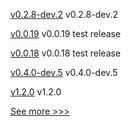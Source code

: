 
[v0.2.8-dev.2](https://github.com/hyperledger/aries-askar/releases/tag/v0.2.8-dev.2) v0.2.8-dev.2

[v0.0.19](https://github.com/hyperledger-labs/microfab/releases/tag/v0.0.19) v0.0.19 test release

[v0.0.18](https://github.com/hyperledger-labs/microfab/releases/tag/v0.0.18) v0.0.18 test release

[v0.4.0-dev.5](https://github.com/hyperledger/indy-vdr/releases/tag/v0.4.0-dev.5) v0.4.0-dev.5

[v1.2.0](https://github.com/hyperledger/firefly/releases/tag/v1.2.0) v1.2.0


[See more >>>](https://start-here.hyperledger.org/releases)
